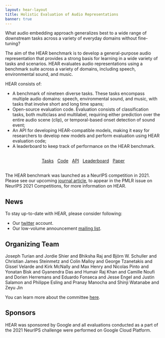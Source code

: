 ```yaml
---
layout: hear-layout
title: Holistic Evaluation of Audio Representations
banner: true
---
```


What audio embedding approach generalizes best to a wide range of downstream tasks 
across a variety of everyday domains without fine-tuning? 

The aim of the HEAR benchmark is to develop a general-purpose audio representation 
that provides a strong basis for learning in a wide variety of tasks and scenarios. HEAR evaluates audio representations using a benchmark suite across a variety of 
domains, including speech, environmental sound, and music.

HEAR consists of:
* A benchmark of nineteen diverse tasks. These tasks encompass multiple audio domains: 
  speech, environmental sound, and music, with tasks that involve short and long time spans;
* Open-source evaluation code. Evaluation consists of classification tasks, both 
  multiclass and multilabel, requiring either prediction over the entire audio 
  scene (clip), or temporal-based onset detection of sound event;
* An API for developing HEAR-compatible models, making it easy for researchers to
  develop new models and perform evaluation using HEAR evaluation code;
* A leaderboard to keep track of performance on the HEAR benchmark.

<div id="button-group" style="margin-top: 30px; margin-bottom: 30px; display: flex; justify-content: center; align-items: left; gap: 12px;">
    <a href="{{ site.baseurl }}/hear-tasks.html" role="button" class="btn btn-primary">Tasks</a>
    <a href="{{ site.baseurl }}/hear-code.html" role="button" class="btn btn-primary">Code</a>
    <a href="{{ site.baseurl }}/hear-api.html" role="button" class="btn btn-primary">API</a>
    <a href="{{ site.baseurl }}/hear-leaderboard.html" role="button" class="btn btn-primary">Leaderboard</a>
    <a href="https://arxiv.org/abs/2203.03022" role="button" class="btn btn-primary">Paper</a>
</div>

The HEAR benchmark was launched as a NeurIPS competition in 2021. 
Please see our upcoming [journal article](https://arxiv.org/abs/2203.03022), 
to appear in the PMLR issue on NeurIPS 2021 Competitions, for more information on HEAR.

## News
To stay up-to-date with HEAR, please consider following:
* Our [twitter](https://twitter.com/hearbenchmark) account.
* Our low-volume announcement [mailing list](http://eepurl.com/hwrhrz).

## Organizing Team
Joseph Turian and Jordie Shier and Bhiksha Raj and Björn W. Schuller
and Christian James Steinmetz and Colin Malloy and George Tzanetakis
and Gissel Velarde and Kirk McNally and Max Henry and Nicolas Pinto
and Yonatan Bisk and Gyanendra Das and Humair Raj Khan and Camille
Noufi and Dorien Herremans and Eduardo Fonseca and Jesse Engel and
Justin Salamon and Philippe Esling and Pranay Manocha and
Shinji Watanabe and Zeyu Jin

You can learn more about the committee [here](hear-committee-members).

## Sponsors
HEAR was sponsored by Google and all evaluations conducted
as a part of the 2021 NeurIPS challenge were performed on 
Google Cloud Platform. 